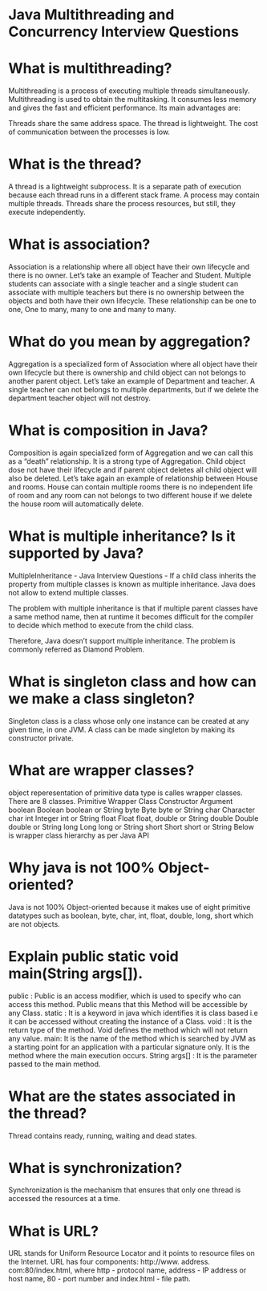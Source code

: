 # Java Multithreading and Concurrency Interview Questions
# What is multithreading?
Multithreading is a process of executing multiple threads simultaneously. Multithreading is used to obtain the multitasking. It consumes less memory and gives the fast and efficient performance. Its main advantages are:

Threads share the same address space.
The thread is lightweight.
The cost of communication between the processes is low.
# What is the thread?
A thread is a lightweight subprocess. It is a separate path of execution because each thread runs in a different stack frame. A process may contain multiple threads. Threads share the process resources, but still, they execute independently.
# What is association?
Association is a relationship where all object have their own lifecycle and there is no owner. Let’s take an example of Teacher and Student. Multiple students can associate with a single teacher and a single student can associate with multiple teachers but there is no ownership between the objects and both have their own lifecycle. These relationship can be one to one, One to many, many to one and many to many.

# What do you mean by aggregation?
Aggregation is a specialized form of Association where all object have their own lifecycle but there is ownership and child object can not belongs to another parent object. Let’s take an example of Department and teacher. A single teacher can not belongs to multiple departments, but if we delete the department teacher object will not destroy. 

# What is composition in Java?
Composition is again specialized form of Aggregation and we can call this as a “death” relationship. It is a strong type of Aggregation. Child object dose not have their lifecycle and if parent object deletes all child object will also be deleted. Let’s take again an example of relationship between House and rooms. House can contain multiple rooms there is no independent life of room and any room can not belongs to two different house if we delete the house room will automatically delete.
# What is multiple inheritance? Is it supported by Java?
MultipleInheritance - Java Interview Questions - If a child class inherits the property from multiple classes is known as multiple inheritance. Java does not allow to extend multiple classes.

The problem with multiple inheritance is that if multiple parent classes have a same method name, then at runtime it becomes difficult for the compiler to decide which method to execute from the child class.

Therefore, Java doesn’t support multiple inheritance. The problem is commonly referred as Diamond Problem.
# What is singleton class and how can we make a class singleton?
Singleton class is a class whose only one instance can be created at any given time, in one JVM. A class can be made singleton by making its constructor private.
# What are wrapper classes?
object reperesentation of primitive data type is calles wrapper classes. There are 8 classes.
Primitive	                         Wrapper Class	                                     Constructor Argument
boolean           	                   Boolean                                          	boolean or String
byte	                                  Byte	                                             byte or String
char	                                 Character	                                              char
int                                 	Integer	                                               int or String
float	                                 Float	                                              float, double or String
double	                             Double	                                                   double or String
long	                               Long	                                                      long or String
short                              	Short	                                                       short or String
Below is wrapper class hierarchy as per Java API
# Why java is not 100% Object-oriented?
Java is not 100% Object-oriented because it makes use of eight primitive datatypes such as boolean, byte, char, int, float, double, long, short which are not objects.
# Explain public static void main(String args[]).
public : Public is an access modifier, which is used to specify who can access this method. Public means that this Method will be accessible by any Class.
static : It is a keyword in java which identifies it is class based i.e it can be accessed without creating the instance of a Class.
void : It is the return type of the method. Void defines the method which will not return any value.
main: It is the name of the method which is searched by JVM as a starting point for an application with a particular signature only. It is the method where the main execution occurs.
String args[] : It is the parameter passed to the main method.
# What are the states associated in the thread?
Thread contains ready, running, waiting and dead states.
 # What is synchronization?
Synchronization is the mechanism that ensures that only one thread is accessed the resources at a time.
# What is URL?
URL stands for Uniform Resource Locator and it points to resource files on the Internet. URL has four components: http://www. address. com:80/index.html, where http - protocol name, address - IP address or host name, 80 - port number and index.html - file path.
                                           
                                             

             



